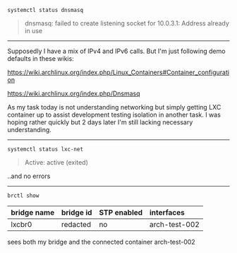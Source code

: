 `systemctl status dnsmasq`

> dnsmasq: failed to create listening socket for 10.0.3.1: Address already in use

---

Supposedly I have a mix of IPv4 and IPv6 calls. But I'm just following demo defaults in these wikis:

https://wiki.archlinux.org/index.php/Linux_Containers#Container_configuration

https://wiki.archlinux.org/index.php/Dnsmasq

As my task today is not understanding networking but simply getting LXC container up to assist development testing isolation in another task. I was hoping rather quickly but 2 days later I'm still lacking necessary understanding.

---

`systemctl status lxc-net`

> Active: active (exited)

..and no errors

---

`brctl show`

| bridge name |	bridge id | STP enabled	| interfaces |
| ----------- | :-------- | :---------- | :--------- |
| lxcbr0 | redacted |	no | arch-test-002 |

sees both my bridge and the connected container arch-test-002
